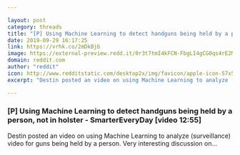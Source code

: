 ```yaml
---

layout: post
category: threads
title: "[P] Using Machine Learning to detect handguns being held by a person, not in holster - SmarterEveryDay [video 12:55]"
date: 2019-09-29 16:17:25
link: https://vrhk.co/2mDkBjb
image: https://external-preview.redd.it/0r3t7tmI4kFCN-FbgLI4gCG0qs4rE2MR3WYIcljUIEY.jpg?width=1200&height=628.272251309&auto=webp&s=271ed6c831c98c2f3ccf8fba984dabfc6de3f6b8
domain: reddit.com
author: "reddit"
icon: http://www.redditstatic.com/desktop2x/img/favicon/apple-icon-57x57.png
excerpt: "Destin posted an video on using Machine Learning to analyze (surveillance) video for guns being held by a person. Very interesting discussion on..."

---
```


### [P] Using Machine Learning to detect handguns being held by a person, not in holster - SmarterEveryDay [video 12:55]

Destin posted an video on using Machine Learning to analyze (surveillance) video for guns being held by a person. Very interesting discussion on...